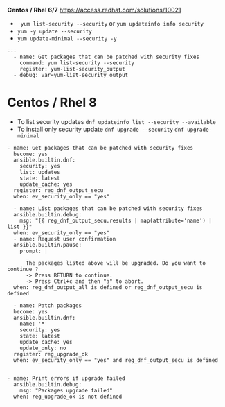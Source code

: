 **Centos / Rhel 6/7**
https://access.redhat.com/solutions/10021
- ` yum list-security --security` or `yum updateinfo info security`
- `yum -y update --security`
- `yum update-minimal --security -y`



```
---
  - name: Get packages that can be patched with security fixes
    command: yum list-security --security
    register: yum-list-security_output
  - debug: var=yum-list-security_output

```

# Centos / Rhel 8
- To list security updates
`dnf updateinfo list --security --available`
- To install only security update
`dnf upgrade --security`
`dnf upgrade-minimal`

```
- name: Get packages that can be patched with security fixes
  become: yes
  ansible.builtin.dnf:
    security: yes
    list: updates
    state: latest
    update_cache: yes
  register: reg_dnf_output_secu
  when: ev_security_only == "yes"
  
  - name: List packages that can be patched with security fixes
  ansible.builtin.debug: 
    msg: "{{ reg_dnf_output_secu.results | map(attribute='name') | list }}"
  when: ev_security_only == "yes"
  - name: Request user confirmation
  ansible.builtin.pause:
    prompt: | 
 
      The packages listed above will be upgraded. Do you want to continue ? 
      -> Press RETURN to continue.
      -> Press Ctrl+c and then "a" to abort.
  when: reg_dnf_output_all is defined or reg_dnf_output_secu is defined
  
  - name: Patch packages
  become: yes
  ansible.builtin.dnf:
    name: '*'
    security: yes
    state: latest
    update_cache: yes
    update_only: no
  register: reg_upgrade_ok
  when: ev_security_only == "yes" and reg_dnf_output_secu is defined
 
 
- name: Print errors if upgrade failed
  ansible.builtin.debug:
    msg: "Packages upgrade failed"
  when: reg_upgrade_ok is not defined
```
